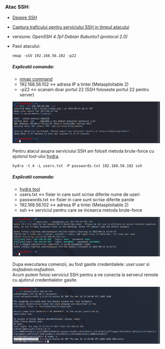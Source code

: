 ### Atac SSH:

   - [Despre SSH](https://github.com/Dani780-C/Cyber-security/blob/main/learn/_ssh.md)
   - [Captura traficului pentru serviciului SSH in timpul atacului](https://github.com/Dani780-C/Cyber-security/blob/main/captures/ssh-traffic-while-attack.pcapng)
   - versiune: *OpenSSH 4.7p1 Debian 8ubuntu1 (protocol 2.0)*
   - Pasii atacului:
         
         nmap -sSV 192.168.56.102 -p22
     ##### Explicatii comanda:
      - [nmap command](https://github.com/Dani780-C/Cyber-security/blob/main/tools/nmap.md)
      - 192.168.56.102 <-> adresa IP a tintei (Metasploitable 2)
      - -p22 <-> scanam doar portul 22 (SSH foloseste portul 22 pentru server)
     
      ![My Image](https://github.com/Dani780-C/Cyber-security/blob/main/attacks/imgs/nmap-ssh-p22.png)
   
      Pentru atacul asupra serviciului SSH am folosit metoda brute-force cu ajutorul tool-ului [hydra](https://github.com/Dani780-C/Cyber-security/blob/main/tools/hydra.md).
         
         hydra -t 4 -L users.txt -P passwords.txt 192.168.56.102 ssh
     ##### Explicatii comanda:
      - [hydra tool](https://github.com/Dani780-C/Cyber-security/blob/main/tools/hydra.md)
      - users.txt <-> fisier in care sunt scrise diferite nume de useri
      - passwords.txt <-> fisier in care sunt scrise diferite parole
      - 192.168.56.102 <-> adresa IP a tintei (Metasploitable 2)
      - ssh <-> serviciul pentru care se incearca metoda brute-force
      
      ![My Image](https://github.com/Dani780-C/Cyber-security/blob/main/attacks/imgs/ssh-brute-force.png)
      
      Dupa executarea comenzii, au fost gasite credentialele: *user:user* si *msfadmin:msfadmin*.  
      Acum putem folosi serviciul SSH pentru a ne conecta la serverul remote cu ajutorul credentialelor gasite.
      
      ![My Image](https://github.com/Dani780-C/Cyber-security/blob/main/attacks/imgs/msfadmin-ssh-login.png)
